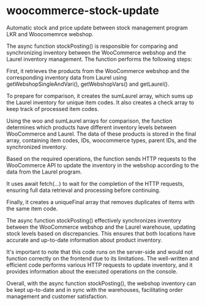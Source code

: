 # woocommerce-stock-update
Automatic stock and price update between stock management program LKR and Woocomemrce webshop.

The async function stockPosting() is responsible for comparing and synchronizing inventory between the WooCommerce webshop and the Laurel inventory management.
The function performs the following steps:

First, it retrieves the products from the WooCommerce webshop and the corresponding inventory data from Laurel using getWebshopSingleAndVari(), getWebshopVars() and getLaurel().

To prepare for comparison, it creates the sumLaurel array, which sums up the Laurel inventory for unique item codes. It also creates a check array to keep track of processed item codes.

Using the woo and sumLaurel arrays for comparison, the function determines which products have different inventory levels between WooCommerce and Laurel. The data of these products is stored in the final array, containing item codes, IDs, woocommerce types, parent IDs, and the synchronized inventory.

Based on the required operations, the function sends HTTP requests to the WooCommerce API to update the inventory in the webshop according to the data from the Laurel program.

It uses await fetch(...) to wait for the completion of the HTTP requests, ensuring full data retrieval and processing before continuing.

Finally, it creates a uniqueFinal array that removes duplicates of items with the same item code.

The async function stockPosting() effectively synchronizes inventory between the WooCommerce webshop and the Laurel warehouse, updating stock levels based on discrepancies. This ensures that both locations have accurate and up-to-date information about product inventory.

It's important to note that this code runs on the server-side and would not function correctly on the frontend due to its limitations. The well-written and efficient code performs various HTTP requests to update inventory, and it provides information about the executed operations on the console.

Overall, with the async function stockPosting(), the webshop inventory can be kept up-to-date and in sync with the warehouses, facilitating order management and customer satisfaction.

